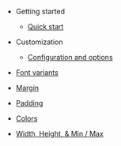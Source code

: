 <!-- docs/_sidebar.md -->

- Getting started

  - [Quick start](quickstart.md)

- Customization

  - [Configuration and options](config.md)

- [Font variants](font.md)
- [Margin](margin.md)
- [Padding](padding.md)
- [Colors](colors.md)
- [Width, Height, & Min / Max](height-width-min-max.md)

